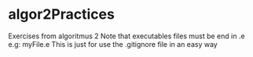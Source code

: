# algor2Practices
Exercises from algoritmus 2
Note that executables files must be end in .e 
e.g: myFile.e
This is just for use the .gitignore file in an easy way 
